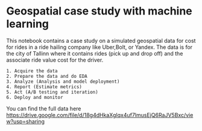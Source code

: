 # Geospatial case study with machine learning

This notebook contains a case study on a simulated geospatial data for cost for rides in a ride hailing company like Uber,Bolt, or Yandex. The data is for the city of Tallinn where it contains rides (pick up and drop off) and the associate ride value cost for the driver.   
    
    1. Acquire the data
    2. Prepare the data and do EDA 
    3. Analyze (Analysis and model deployment)
    4. Report (Estimate metrics)
    5. Act (A/B testing and iteration)
    6. Deploy and monitor
    
You can find the full data here https://drive.google.com/file/d/18g4dHkaXgIqx4uf7lmusEjQ6RaJV5Bxc/view?usp=sharing
